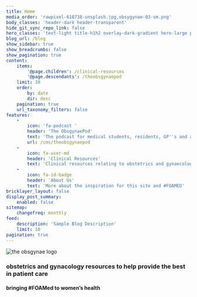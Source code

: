 ```yaml
---
title: Home
media_order: 'rawpixel-618738-unsplash.jpg,obsygynae-03-sm.png'
body_classes: 'header-dark header-transparent'
hide_git_sync_repo_link: false
hero_classes: 'text-light title-h1h2 overlay-dark-gradient hero-large parallax'
blog_url: /blog
show_sidebar: true
show_breadcrumbs: false
show_pagination: true
content:
    items:
        '@page.children': /clinical-resources
        '@page.descendants': /theobsgynaepod
    limit: 30
    order:
        by: date
        dir: desc
    pagination: true
    url_taxonomy_filters: false
features:
    -
        icon: 'fa-podcast '
        header: 'The ObsgynaePod'
        text: 'The podcast for medical students, residents, GP''s and anyone with an interest in obstetrics and gynaecology.'
        url: /cms/theobsgynaepod
    -
        icon: fa-user-md
        header: 'Clinical Resources'
        text: 'Clinical resources relating to obstetrics and gynaecology.'
    -
        icon: fa-id-badge
        header: 'About Us'
        text: 'More about the inspiration for this site and #FOAMED'
bricklayer_layout: false
display_post_summary:
    enabled: false
sitemap:
    changefreq: monthly
feed:
    description: 'Sample Blog Description'
    limit: 10
pagination: true
---
```


![the obsgynae logo](https://obsgynae.com.au/cms/user/pages/01.home/obsygynae-03-sm.png)
### obstetrics and gynacology resources to help provide the best in patient care
####  bringing #FOAMed to women’s health
